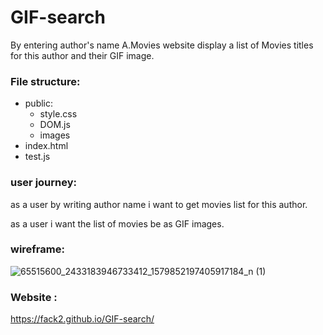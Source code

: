 # GIF-search

By entering author's name A.Movies website display a list of Movies titles for this author and their GIF image.

### File structure:

- public:
  - style.css
  - DOM.js
  - images
- index.html
- test.js

### user journey:

as a user by writing author name i want to get movies list for this author.

as a user i want the list of movies be as GIF images.

### wireframe:

![65515600_2433183946733412_1579852197405917184_n (1)](https://user-images.githubusercontent.com/41991629/60513019-cdbe8a00-9cde-11e9-9808-cdfbbffbaf36.jpg)

### Website :

https://fack2.github.io/GIF-search/
